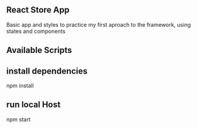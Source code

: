 ## React Store App
Basic app and styles to practice my first aproach to the framework, using states and components

## Available Scripts

## install dependencies
npm install

## run local Host
npm start
